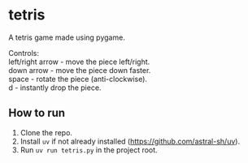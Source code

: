 # tetris
A tetris game made using pygame.

Controls:<br/>
left/right arrow - move the piece left/right.<br/>
down arrow - move the piece down faster.<br/>
space - rotate the piece (anti-clockwise).<br/>
d - instantly drop the piece.

## How to run
1. Clone the repo.
2. Install `uv` if not already installed (https://github.com/astral-sh/uv).
3. Run `uv run tetris.py` in the project root.
